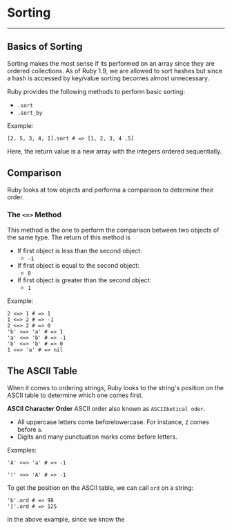 # Sorting
---
## Basics of Sorting
Sorting makes the most sense if its performed on an array since they are ordered collections.
As of Ruby 1.9,  we are allowed to sort hashes but since a hash is accessed by key/value sorting becomes almost unnecessary.

Ruby provides the following methods to perform basic sorting:
- `.sort`
- `.sort_by`

Example:
```
[2, 5, 3, 4, 1].sort # => [1, 2, 3, 4 ,5]
```
Here, the return value is a new array with the integers ordered sequentially.


## Comparison
Ruby looks at tow objects and performa a comparison to determine their order. 

### The `<=>` Method
This method is the one to perform the comparison between two objects of the same type. The return of this method is 
- If first object is less than the second object:
	- `-1`
- If first object is equal to the second object:
	- `0`
- If first object is greater than the second object:
	- `1`

Example:
```
2 <=> 1 # => 1
1 <=> 2 # => -1
2 <=> 2 # => 0
'b' <=> 'a' # => 1
'a' <=> 'b' # => -1
'b' <=> 'b' # => 0
1 <=> 'a' # => nil
```

## The ASCII Table
When it comes to ordering strings, Ruby looks to the string's position on the ASCII table to determine which one comes first.

**ASCII Character Order**
ASCII order also known as `ASCIIbetical oder`. 
- All uppercase letters come beforelowercase. For instance, `Z` comes before `a`.
- Digits and many punctuation marks come before letters.

Examples:
```
'A' <=> 'a' # => -1
```

```
'!' <=> 'A' # => -1
```

To get the position on the ASCII table, we can call `ord` on a string:

```
'b'.ord # => 98
'}'.ord # => 125
```

In the above example, since we know the